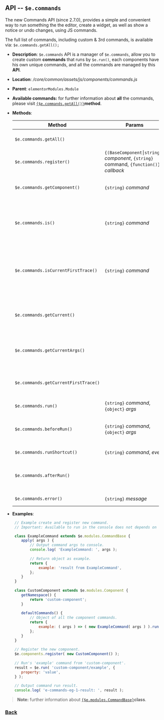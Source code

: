 ## API --  `$e.commands`
The new Commands API (since 2.7.0), provides a simple and convenient way to run something the the editor, create a widget, as well as show a notice or undo changes, using JS commands.

The full list of commands, including custom & 3rd commands, is available via: `$e.commands.getAll();`

*  **Description**: `$e.commands` API is a manager of `$e.commands`, allow you to create custom **commands** that runs by `$e.run()`, each components have his own unique commands, and all the commands are managed by this **API**.

*  **Location**: */core/common/assets/js/components/commands.js*

*  **Parent**: `elementorModules.Module`

* **Available commands:** for further information about **all** the commands, please visit [`{$e.commands.getAll()}`](method---ecommands-get-all.md)**method**.

*  **Methods**:

    | Method                               | Params                                                                                | Returns                            | Description                                                                         |
    |--------------------------------------|---------------------------------------------------------------------------------------|------------------------------------|-------------------------------------------------------------------------------------|
    | `$e.commands.getAll()`               |                                                                                       |                                    | Receive all loaded commands.
    | `$e.commands.register()`             | `{(BaseComponent⎮string)}` *component*, `{string}` command, `{function()}` *callback* | `{Commands}` *$e.commands*         | Register new command.
    | `$e.commands.getComponent()`         | `{string}` *command*                                                                  | `{BaseComponent)`                  | Receive Component of the command.
    | `$e.commands.is()`                   | `{string}` *command*                                                                  | `{boolean}`                        | Checks if current running command is the same parameter command.
    | `$e.commands.isCurrentFirstTrace()`  | `{string}` *command*                                                                  | `{boolean}`                        | Checks if parameter command is the first command in trace that currently running.  
    | `$e.commands.getCurrent()`           |                                                                                       | `{object}`                         | Receive currently running components and its commands.
    | `$e.commands.getCurrentArgs()`       |                                                                                       | `{object}`                         | Receive currently running command args.
    | `$e.commands.getCurrentFirstTrace()` |                                                                                       | `{string}`                         | Receive first command in trace that currently running.
    | `$e.commands.run()`                  | `{string}` *command*, `{object}` *args*                                               | `{}` *results*                     | Runs a command.
    | `$e.commands.beforeRun()`            | `{string}` *command*, `{object}` *args*                                               |                                    | Function fired before the command runs.
    | `$e.commands.runShortcut()`          | `{string}` *command*, *event*                                                         | `{}` *results*                     | Run shortcut.
    | `$e.commands.afterRun()`             |                                                                                       |                                    | Function fired after the command runs.
    | `$e.commands.error()`                | `{string}` *message*                                                                  |                                    | Throws error.

*  **Examples**:
    ```javascript
     // Example create and register new command.
     // Important: Available to run in the console does not depends on anything else.

     class ExampleCommand extends $e.modules.CommandBase {
        apply( args ) {
            // Output command args to console.
            console.log( 'ExampleCommand: ', args );
     
            // Return object as example.
            return {
                example: 'result from ExampleCommand',
            };
        }
     }
     
     class CustomComponent extends $e.modules.Component {
        getNamespace() {
            return 'custom-component';
        }
     
        defaultCommands() {
            // Object of all the component commands.
            return {
                example: ( args ) => ( new ExampleCommand( args ) ).run(),
            };
        }
     }
     
     // Register the new component.
     $e.components.register( new CustomComponent() );
     
     // Run's 'example' command from 'custom-component'.
     result = $e.run( 'custom-component/example', {
        property: 'value',
     } );
     
     // Output command run result.
     console.log( 'e-commands-eg-1-result: ', result );
    ```
> **Note:** further information about [`{$e.modules.CommandBase}`](module---emodules-commandbase.md)**class**.

### [Back](readme.md) 
